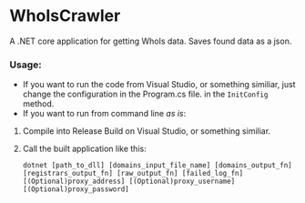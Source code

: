 # WhoIsCrawler

A .NET core application for getting WhoIs data. Saves found data as a json.
### Usage:
* If you want to run the code from Visual Studio, or something similiar, just change the configuration in the Program.cs file. in the `InitConfig` method.
* If you want to run from command line *as is*: 
1. Compile into Release Build on Visual Studio, or something similiar.
2. Call the built application like this:
 
     `dotnet [path_to_dll] [domains_input_file_name] [domains_output_fn] [registrars_output_fn] [raw_output_fn] [failed_log_fn] [(Optional)proxy_address] [(Optional)proxy_username] [(Optional)proxy_password]`
